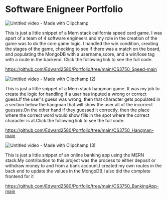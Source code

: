 # Software Enigneer Portfolio


![Untitled video - Made with Clipchamp](https://github.com/Edward2580/Portfolio/assets/108019228/3dac0bbf-cc60-46c7-95e6-74fd05b707c2)

This is just a little snippet of a Mern stack california speed card game. I was apart of a team of 4 software engineers and my role in
the creation of the game was to do the core game logic. I handled the win condition, creating the stages of the game, checking to see if 
there was a match on the board, and populating the MongoDB with a username,score, and a win/lose tag with a route in the backend. Click 
the following link to see the full code.

https://github.com/Edward2580/Portfolio/tree/main/CS3750_Speed-main


![Untitled video - Made with Clipchamp (2)](https://github.com/Edward2580/Portfolio/assets/108019228/50f45ebf-9990-433e-b2ef-d8928f9f8a79)

This is just a little snippet of a Mern stack hangman game. It was my job to create the logic for handling if a user has inputed a wrong
or correct guess.If the user's guess was wrong, then that character gets populated in a section below the hangman that will show the user
all of the incorrect guesses.On the other hand if they guessed it correctly, then the place where the correct word would show fills in
the spot where the correct character is at.Click the following link to see the  full code.

https://github.com/Edward2580/Portfolio/tree/main/CS3750_Hangman-main


![Untitled video - Made with Clipchamp (3)](https://github.com/Edward2580/Portfolio/assets/108019228/e904cd60-6e28-4571-b819-79e95301abf1)

This is just a little snippet of an online banking app using the MERN stack.My contribution to this project was the process to either deposit
or withdraw money to and from a bank account.I created my own routes in the back end to update the values in the MongoDB.I also did the complete
frontend for it

https://github.com/Edward2580/Portfolio/tree/main/CS3750_BankingApp-main 
